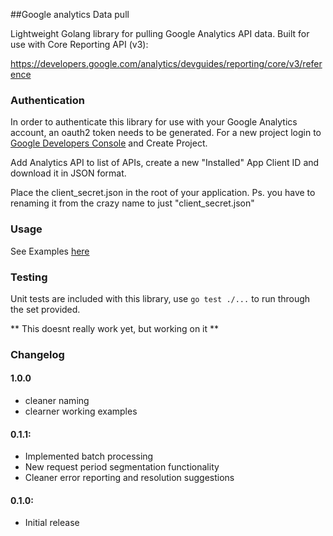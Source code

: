 ##Google analytics Data pull

Lightweight Golang library for pulling Google Analytics API data.
Built for use with Core Reporting API (v3):

https://developers.google.com/analytics/devguides/reporting/core/v3/reference

### Authentication
In order to authenticate this library for use with your Google Analytics account, an oauth2 token needs to be generated. For a new project login to [Google Developers Console](https://console.developers.google.com) and Create Project. 

Add Analytics API to list of APIs, create a new "Installed" App Client ID and download it in JSON format.

Place the client_secret.json in the root of your application. Ps. you have to renaming it from the crazy name to just "client_secret.json"

### Usage

See Examples [here](https://github.com/chonthu/go-google-analytics/tree/master/utils)

### Testing
Unit tests are included with this library, use `go test ./...` to run through the set provided.

** This doesnt really work yet, but working on it  **

### Changelog
#### 1.0.0
- cleaner naming
- clearner working examples
#### 0.1.1:
- Implemented batch processing
- New request period segmentation functionality
- Cleaner error reporting and resolution suggestions
#### 0.1.0:
- Initial release